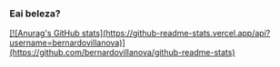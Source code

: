 ### Eai beleza? 

<div>
  <a href="https://beacons.ai/bernardovillanova">
  [![Anurag's GitHub stats](https://github-readme-stats.vercel.app/api?username=bernardovillanova)](https://github.com/bernardovillanova/github-readme-stats)
</div>
